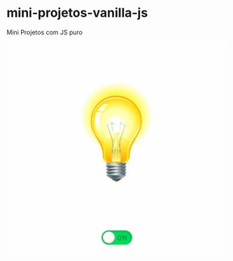 # mini-projetos-vanilla-js
Mini Projetos com JS puro


![](https://github.com/DaniloTeixeira/mini-projetos-vanilla-js/blob/main/lamp/gif/Lamp.gif)
